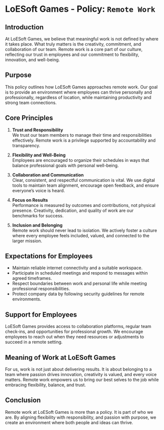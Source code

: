 # LoESoft Games - Policy: `Remote Work`

## Introduction
At LoESoft Games, we believe that meaningful work is not defined by where it takes place. What truly matters is the creativity, commitment, and collaboration of our team. Remote work is a core part of our culture, reflecting our trust in employees and our commitment to flexibility, innovation, and well-being.

## Purpose
This policy outlines how LoESoft Games approaches remote work. Our goal is to provide an environment where employees can thrive personally and professionally, regardless of location, while maintaining productivity and strong team connections.

## Core Principles
1. **Trust and Responsibility**  
   We trust our team members to manage their time and responsibilities effectively. Remote work is a privilege supported by accountability and transparency.

2. **Flexibility and Well-Being**  
   Employees are encouraged to organize their schedules in ways that balance professional goals with personal well-being.

3. **Collaboration and Communication**  
   Clear, consistent, and respectful communication is vital. We use digital tools to maintain team alignment, encourage open feedback, and ensure everyone’s voice is heard.

4. **Focus on Results**  
   Performance is measured by outcomes and contributions, not physical presence. Creativity, dedication, and quality of work are our benchmarks for success.

5. **Inclusion and Belonging**  
   Remote work should never lead to isolation. We actively foster a culture where every employee feels included, valued, and connected to the larger mission.

## Expectations for Employees
- Maintain reliable internet connectivity and a suitable workspace.  
- Participate in scheduled meetings and respond to messages within agreed timeframes.  
- Respect boundaries between work and personal life while meeting professional responsibilities.  
- Protect company data by following security guidelines for remote environments.  

## Support for Employees
LoESoft Games provides access to collaboration platforms, regular team check-ins, and opportunities for professional growth. We encourage employees to reach out when they need resources or adjustments to succeed in a remote setting.

## Meaning of Work at LoESoft Games
For us, work is not just about delivering results. It is about belonging to a team where passion drives innovation, creativity is valued, and every voice matters. Remote work empowers us to bring our best selves to the job while embracing flexibility, balance, and trust.

## Conclusion
Remote work at LoESoft Games is more than a policy. It is part of who we are. By aligning flexibility with responsibility, and passion with purpose, we create an environment where both people and ideas can thrive.
